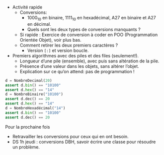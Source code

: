 * Activité rapide
  * Conversions:
    * $1000_{10}$ en binaire, $1111_{10}$ en hexadécimal,
      A27 en binaire et A27 en décimal.
    * Quels sont les deux types de conversions manquants ?
  * Si rapide : Exercice de conversion à coder en POO (Programmation Orientée
    Objet), voir plus bas.
  * Comment retirer les deux premiers caractères ?
    * Version `[:]` et version boucle.
* Premiers algorithmes avec des piles et des files (seulement!).
  * Longueur d’une pile (ensemble), avec puis sans altération de la pile.
  * Présence d’une valeur dans les objets, sans altérer l’objet.
  * Explication sur ce qu’on attend: pas de programmation !

```python
d = NombreDecimal(20)
assert d.bin() == "10100"
assert d.hex() == "14"
d = NombreBinaire("10100")
assert d.dec() == 20
assert d.hex() == "14"
d = NombreHexadécimal("14")
assert d.bin() == "10100"
assert d.dec() == 20
```
Pour la prochaine fois

* Retravailler les conversions pour ceux qui en ont besoin.
* DS 1h jeudi : conversions DBH, savoir écrire une classe pour résoudre un
  problème.
